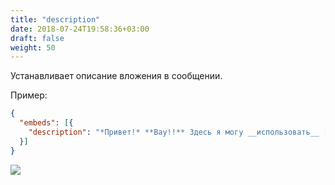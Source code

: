 ```yaml
---
title: "description"
date: 2018-07-24T19:58:36+03:00
draft: false
weight: 50
---
```

Устанавливает описание вложения в сообщении.

Пример:

```json
{
  "embeds": [{
    "description": "*Привет!* **Вау!!** Здесь я могу __использовать__ [гиперссылки](https://discordapp.com)."
  }]
}
```

![](../img/description.png)
